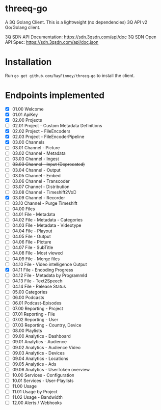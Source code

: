 # threeq-go
A 3Q Golang Client.
This is a lightweight (no dependencies)  3Q API v2 Go/Golang client.

3Q SDN API Documentation: https://sdn.3qsdn.com/api/doc
3Q SDN Open API Spec: https://sdn.3qsdn.com/api/doc.json
# Installation
Run ```go get github.com/RayFinney/threeq-go``` to install the client.

# Endpoints implemented
- [x] 01.00 Welcome
- [x] 01.01 ApiKey
- [x] 02.00 Projects
- [ ] 02.01 Project - Custom Metadata Definitions
- [x] 02.02 Project - FileEncoders
- [x] 02.03 Project - FileEncoderPipeline
- [x] 03.00 Channels
- [ ] 03.01 Channel - Picture 
- [ ] 03.02 Channel - Metadata
- [ ] 03.03 Channel - Ingest
- [ ] ~~03.03 Channel - Input (Deprecated)~~
- [ ] 03.04 Channel - Output
- [ ] 03.05 Channel - Embed
- [ ] 03.06 Channel - Transcoder
- [ ] 03.07 Channel - Distribution
- [ ] 03.08 Channel - Timeshift2VoD
- [x] 03.09 Channel - Recorder
- [ ] 03.10 Channel - Purge Timeshift
- [ ] 04.00 Files
- [ ] 04.01 File - Metadata
- [ ] 04.02 File - Metadata - Categories
- [ ] 04.03 File - Metadata - Videotype
- [ ] 04.04 File - Playout
- [ ] 04.05 File - Output
- [ ] 04.06 File - Picture
- [ ] 04.07 File - SubTitle
- [ ] 04.08 File - Most viewed
- [ ] 04.09 File - Merge files
- [ ] 04.10 File - Video intelligence Output
- [x] 04.11 File - Encoding Progress
- [ ] 04.12 File - Metadata by ProgrammId
- [ ] 04.13 File - Text2Speech
- [ ] 04.14 File - Release Status
- [ ] 05.00 Categories
- [ ] 06.00 Podcasts
- [ ] 06.01 Podcast-Episodes
- [ ] 07.00 Reporting - Project
- [ ] 07.01 Reporting - File
- [ ] 07.02 Reporting - User
- [ ] 07.03 Reporting - Country, Device
- [ ] 08.00 Playlists
- [ ] 09.00 Analytics - Dashboard
- [ ] 09.01 Analytics - Audience
- [ ] 09.02 Analytics - Audience Video
- [ ] 09.03 Analytics - Devices
- [ ] 09.04 Analytics - Locations
- [ ] 09.05 Analytics - Ads
- [ ] 09.06 Analytics - UserToken overview
- [ ] 10.00 Services - Configuration
- [ ] 10.01 Services - User-Playlists
- [ ] 11.00 Usage
- [ ] 11.01 Usage by Project
- [ ] 11.02 Usage - Bandwidth
- [ ] 12.00 Alerts / Webhooks
